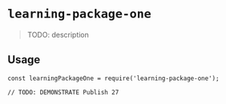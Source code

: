 # `learning-package-one`

> TODO: description

## Usage

```
const learningPackageOne = require('learning-package-one');

// TODO: DEMONSTRATE Publish 27 
```

